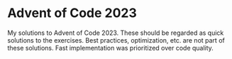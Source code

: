 # Advent of Code 2023

My solutions to Advent of Code 2023. These should be regarded as quick solutions to the exercises.
Best practices, optimization, etc. are not part of these solutions. Fast implementation was prioritized over code
quality.
